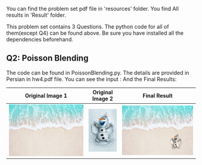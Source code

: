 You can find the problem set pdf file in 'resources' folder.
You find All results in 'Result' folder.

This problem set contains 3 Questions. The python code for all of them(except Q4) can be found above. Be sure you have installed all the dependencies beforehand.

## Q2: Poisson Blending
 The code can be found in PoissonBlending.py. The details are provided in Persian in hw4.pdf file. You can see the input :
And the Final Results: 

Original Image 1        |      Original Image 2      |  Final Result
:-------------------------:|:-------------------------:|:-------------------------:
![startup](Resources/beach.jpg "") |  ![menu](Resources/olaf-original.jpg) |  ![menu](Result/res07.JPG)
